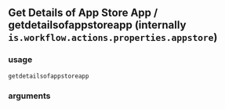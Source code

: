 
## Get Details of App Store App / getdetailsofappstoreapp (internally `is.workflow.actions.properties.appstore`)




### usage
`getdetailsofappstoreapp `

### arguments

